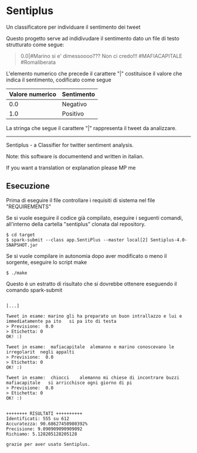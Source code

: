 # Sentiplus 
Un classificatore per individuare il sentimento dei tweet 


Questo progetto serve ad indidivudare il sentimento dato un file di testo strutturato come segue:

> 0.0|#Marino si e' dimessoooo??? Non ci credo!!!   #MAFIACAPITALE  #Romaliberata

L'elemento numerico che precede il carattere "|" costituisce il valore che indica il sentimento, codificato come segue

Valore numerico | Sentimento
------------ | -------------
0.0 | Negativo
1.0 | Positivo

La stringa che segue il carattere "|" rappresenta il tweet da analizzare.

---
Sentiplus - a Classifier for twitter sentiment analysis.

Note: this software is documentend and written in italian. 

If you want a translation or explanation please MP me

## Esecuzione

Prima di eseguire il file controllare i requisiti di sistema nel file "REQUIREMENTS"

Se si vuole eseguire il codice già compilato, eseguire i seguenti comandi, all'interno della cartella "sentiplus" clonata dal repository.

```shell
$ cd target
$ spark-submit --class app.SentiPlus --master local[2] Sentiplus-4.0-SNAPSHOT.jar
```

Se si vuole compilare in autonomia dopo aver modificato o meno il sorgente, eseguire lo script  make
```shell
$ ./make
```

Questo è un estratto di risultato che si dovrebbe ottenere eseguendo il comando spark-submit
```

[...]

Tweet in esame: marino gli ha preparato un buon intrallazzo e lui e  immediatamente pa ito   si pa ito di testa
> Previsione:  0.0
> Etichetta: 0
OK! :)

Tweet in esame:  mafiacapitale  alemanno e marino conoscevano le irregolarit  negli appalti
> Previsione:  0.0
> Etichetta: 0
OK! :)

Tweet in esame:  chiocci    alemanno mi chiese di incontrare buzzi   mafiacapitale   si arricchisce ogni giorno di pi
> Previsione:  0.0
> Etichetta: 0
OK! :)


++++++++ RISULTATI ++++++++++
Identificati: 555 su 612
Accuratezza: 90.68627450980392%
Precisione: 9.090909090909092
Richiamo: 5.128205128205128

grazie per aver usato Sentiplus.


```

